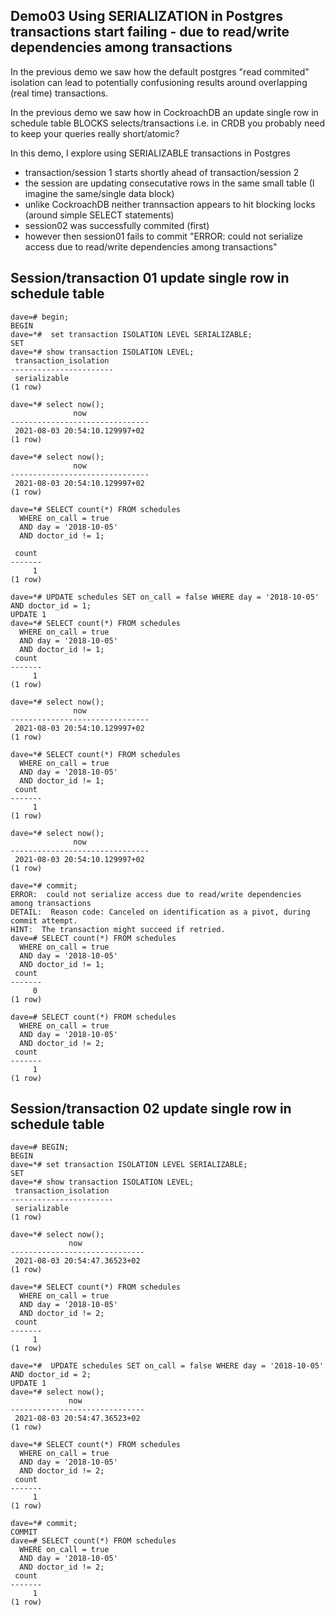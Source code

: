 ## Demo03 Using SERIALIZATION in Postgres transactions start failing - due to read/write dependencies among transactions

In the previous demo we saw how the default postgres "read commited" isolation can lead to potentially confusioning results around overlapping (real time) transactions. 

In the previous demo we saw how in CockroachDB an update single row in schedule table BLOCKS selects/transactions i.e. in CRDB you probably need to keep your queries really short/atomic?

In this demo, I explore using SERIALIZABLE transactions in Postgres
* transaction/session 1 starts shortly ahead of transaction/session 2
* the session are updating consecutative rows in the same small table (I imagine the same/single data block)
* unlike CockroachDB neither trannsaction appears to hit blocking locks (around simple SELECT statements)
* session02 was successfully commited (first)
* however then session01 fails to commit "ERROR:  could not serialize access due to read/write dependencies among transactions"


## Session/transaction 01 update single row in schedule table 

```
dave=# begin;
BEGIN
dave=*#  set transaction ISOLATION LEVEL SERIALIZABLE;
SET
dave=*# show transaction ISOLATION LEVEL;
 transaction_isolation
-----------------------
 serializable
(1 row)

dave=*# select now();
              now
-------------------------------
 2021-08-03 20:54:10.129997+02
(1 row)

dave=*# select now();
              now
-------------------------------
 2021-08-03 20:54:10.129997+02
(1 row)

dave=*# SELECT count(*) FROM schedules
  WHERE on_call = true
  AND day = '2018-10-05'
  AND doctor_id != 1;

 count
-------
     1
(1 row)

dave=*# UPDATE schedules SET on_call = false WHERE day = '2018-10-05' AND doctor_id = 1;
UPDATE 1
dave=*# SELECT count(*) FROM schedules
  WHERE on_call = true
  AND day = '2018-10-05'
  AND doctor_id != 1;
 count
-------
     1
(1 row)

dave=*# select now();
              now
-------------------------------
 2021-08-03 20:54:10.129997+02
(1 row)

dave=*# SELECT count(*) FROM schedules
  WHERE on_call = true
  AND day = '2018-10-05'
  AND doctor_id != 1;
 count
-------
     1
(1 row)

dave=*# select now();
              now
-------------------------------
 2021-08-03 20:54:10.129997+02
(1 row)

dave=*# commit;
ERROR:  could not serialize access due to read/write dependencies among transactions
DETAIL:  Reason code: Canceled on identification as a pivot, during commit attempt.
HINT:  The transaction might succeed if retried.
dave=# SELECT count(*) FROM schedules
  WHERE on_call = true
  AND day = '2018-10-05'
  AND doctor_id != 1;
 count
-------
     0
(1 row)

dave=# SELECT count(*) FROM schedules
  WHERE on_call = true
  AND day = '2018-10-05'
  AND doctor_id != 2;
 count
-------
     1
(1 row)
```


## Session/transaction 02 update single row in schedule table 

```
dave=# BEGIN;
BEGIN
dave=*# set transaction ISOLATION LEVEL SERIALIZABLE;
SET
dave=*# show transaction ISOLATION LEVEL;
 transaction_isolation
-----------------------
 serializable
(1 row)

dave=*# select now();
             now
------------------------------
 2021-08-03 20:54:47.36523+02
(1 row)

dave=*# SELECT count(*) FROM schedules
  WHERE on_call = true
  AND day = '2018-10-05'
  AND doctor_id != 2;
 count
-------
     1
(1 row)

dave=*#  UPDATE schedules SET on_call = false WHERE day = '2018-10-05' AND doctor_id = 2;
UPDATE 1
dave=*# select now();
             now
------------------------------
 2021-08-03 20:54:47.36523+02
(1 row)

dave=*# SELECT count(*) FROM schedules
  WHERE on_call = true
  AND day = '2018-10-05'
  AND doctor_id != 2;
 count
-------
     1
(1 row)

dave=*# commit;
COMMIT
dave=# SELECT count(*) FROM schedules
  WHERE on_call = true
  AND day = '2018-10-05'
  AND doctor_id != 2;
 count
-------
     1
(1 row)

```



